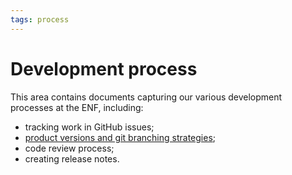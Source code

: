 ```yaml
---
tags: process
---
```


# Development process

This area contains documents capturing our various development processes at the ENF, including:

* tracking work in GitHub issues;
* [product versions and git branching strategies](./versioning/);
* code review process;
* creating release notes.
